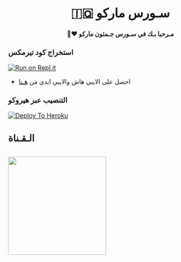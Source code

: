 <h1 align="center"><b>🇮🇶 سـورس ماركو  </b></h1>
<h4 align="center">🧸♥ مـرحبا بـك في سـورس جـمثون ماركو</h4>


### استخراج كود تيرمكس  ##
[![Run on Repl.it](https://repl.it/badge/github/STARKGANG/friday)](https://replit.com/@JMTHONAR/stringsession)
- احصل على الايبي هاش والايبي ايدي من  [هـنا](https://my.telegram.org/)    

### التنصيب عبر هيروكو ##
[![Deploy To Heroku](https://www.herokucdn.com/deploy/button.svg)](https://heroku.com/deploy?template=https://github.com/marco200417/marco200417.git)

## الـقـناة ##
   <a href="https://t.me/UUlSQ"><img src="https://img.shields.io/badge/Source%20Dev%3F-here-inactive?&style=plastic?&logo=telegram" width=220px></a></p>
 - 
